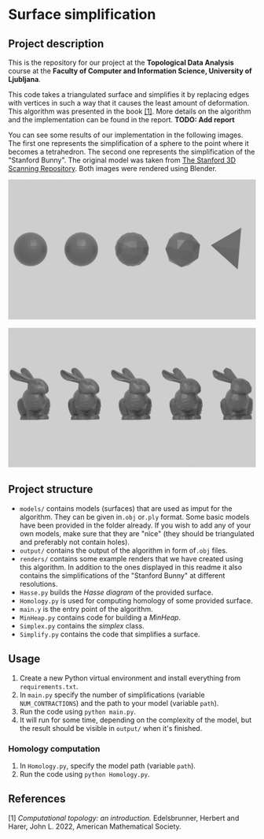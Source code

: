 # Surface simplification 
## Project description
This is the repository for our project at the **Topological Data Analysis** course at the **Faculty of Computer and Information Science, University of Ljubljana**.

This code takes a triangulated surface and simplifies it by replacing edges with vertices in such a way that it causes the least amount of deformation. This algorithm was presented in the book [[1]](#1). More details on the algorithm and the implementation can be found in the report. **TODO: Add report**

You can see some results of our implementation in the following images. The first one represents the simplification of a sphere to the point where it becomes a tetrahedron. The second one represents the simplification of the "Stanford Bunny". The original model was taken from [The Stanford 3D Scanning Repository](https://graphics.stanford.edu/data/3Dscanrep/). Both images were rendered using Blender.

![Sphere](renders/sphere2.png)

![Bunny](renders/bun_full_res_2.png)

## Project structure
- `models/` contains models (surfaces) that are used as imput for the algorithm. They can be given in`.obj` or`.ply` format. Some basic models have been provided in the folder already. If you wish to add any of your own models, make sure that they are "nice" (they should be triangulated and preferably not contain holes).
- `output/` contains the output of the algorithm in form of`.obj` files.
- `renders/` contains some example renders that we have created using this algorithm. In addition to the ones displayed in this readme it also contains the simplifications of the "Stanford Bunny" at different resolutions.
- `Hasse.py` builds the *Hasse diagram* of the provided surface.
- `Homology.py` is used for computing homology of some provided surface.
- `main.y` is the entry point of the algorithm.
- `MinHeap.py` contains code for building a *MinHeap*.
- `Simplex.py` contains the *simplex* class.
- `Simplify.py` contains the code that simplifies a surface.

## Usage
1. Create a new Python virtual environment and install everything from `requirements.txt`.
2. In `main.py` specify the number of simplifications (variable `NUM_CONTRACTIONS`) and the path to your model (variable `path`).
3. Run the code using `python main.py`.
4. It will run for some time, depending on the complexity of the model, but the result should be visible in `output/` when it's finished.

### Homology computation
1. In `Homology.py`, specify the model path (variable `path`).
2. Run the code using `python Homology.py`.


## References
<a id="1">[1]</a>
*Computational topology: an introduction.* Edelsbrunner, Herbert and Harer, John L. 2022, American Mathematical Society.